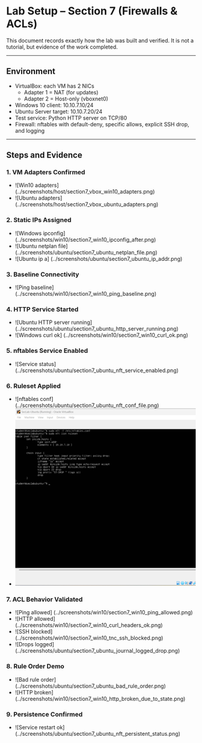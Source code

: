 # Lab Setup – Section 7 (Firewalls & ACLs)

This document records exactly how the lab was built and verified. It is not a tutorial, but evidence of the work completed.

---

## Environment
- VirtualBox: each VM has 2 NICs  
  - Adapter 1 = NAT (for updates)  
  - Adapter 2 = Host-only (vboxnet0)  
- Windows 10 client: 10.10.7.10/24  
- Ubuntu Server target: 10.10.7.20/24  
- Test service: Python HTTP server on TCP/80  
- Firewall: nftables with default-deny, specific allows, explicit SSH drop, and logging  

---

## Steps and Evidence

### 1. VM Adapters Confirmed
- ![Win10 adapters]  (../screenshots/host/section7_vbox_win10_adapters.png)  
- ![Ubuntu adapters]  (../screenshots/host/section7_vbox_ubuntu_adapters.png)  

### 2. Static IPs Assigned
- ![Windows ipconfig]  (../screenshots/win10/section7_win10_ipconfig_after.png)  
- ![Ubuntu netplan file]  (../screenshots/ubuntu/section7_ubuntu_netplan_file.png)  
- ![Ubuntu ip a]  (../screenshots/ubuntu/section7_ubuntu_ip_addr.png)  

### 3. Baseline Connectivity
- ![Ping baseline]  (../screenshots/win10/section7_win10_ping_baseline.png)  

### 4. HTTP Service Started
- ![Ubuntu HTTP server running]  (../screenshots/ubuntu/section7_ubuntu_http_server_running.png)  
- ![Windows curl ok]  (../screenshots/win10/section7_win10_curl_ok.png)  

### 5. nftables Service Enabled
- ![Service status]  (../screenshots/ubuntu/section7_ubuntu_nft_service_enabled.png)  

### 6. Ruleset Applied
- ![nftables conf]  (../screenshots/ubuntu/section7_ubuntu_nft_conf_file.png)  
- ![Ruleset list](../screenshots/ubuntu/section7_ubuntu_nft_list_ruleset.png)  

### 7. ACL Behavior Validated
- ![Ping allowed]  (../screenshots/win10/section7_win10_ping_allowed.png)  
- ![HTTP allowed]  (../screenshots/win10/section7_win10_curl_headers_ok.png)  
- ![SSH blocked]  (../screenshots/win10/section7_win10_tnc_ssh_blocked.png)  
- ![Drops logged]  (../screenshots/ubuntu/section7_ubuntu_journal_logged_drop.png)  

### 8. Rule Order Demo
- ![Bad rule order]  (../screenshots/ubuntu/section7_ubuntu_bad_rule_order.png)  
- ![HTTP broken]  (../screenshots/win10/section7_win10_http_broken_due_to_state.png)  

### 9. Persistence Confirmed
- ![Service restart ok]  (../screenshots/ubuntu/section7_ubuntu_nft_persistent_status.png)  
